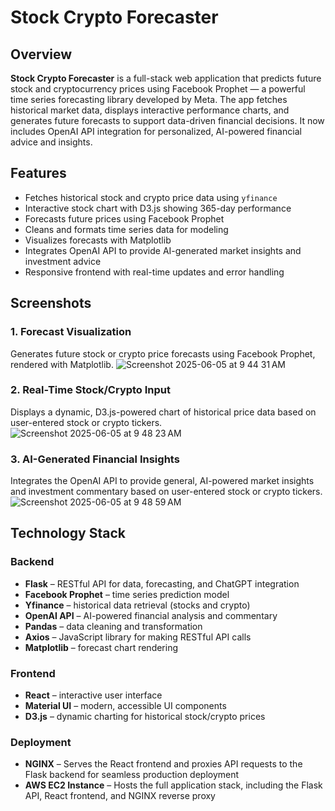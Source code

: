 # Stock Crypto Forecaster

## Overview

**Stock Crypto Forecaster** is a full-stack web application that predicts future stock and cryptocurrency prices using Facebook Prophet — a powerful time series forecasting library developed by Meta. The app fetches historical market data, displays interactive performance charts, and generates future forecasts to support data-driven financial decisions. It now includes OpenAI API integration for personalized, AI-powered financial advice and insights.

## Features

- Fetches historical stock and crypto price data using `yfinance`  
- Interactive stock chart with D3.js showing 365-day performance  
- Forecasts future prices using Facebook Prophet  
- Cleans and formats time series data for modeling  
- Visualizes forecasts with Matplotlib  
- Integrates OpenAI API to provide AI-generated market insights and investment advice  
- Responsive frontend with real-time updates and error handling

## Screenshots

### 1. Forecast Visualization
Generates future stock or crypto price forecasts using Facebook Prophet, rendered with Matplotlib.
![Screenshot 2025-06-05 at 9 44 31 AM](https://github.com/user-attachments/assets/a365311b-6600-4aad-a5fa-863cc04f15d0)

### 2. Real-Time Stock/Crypto Input
Displays a dynamic, D3.js-powered chart of historical price data based on user-entered stock or crypto tickers.
![Screenshot 2025-06-05 at 9 48 23 AM](https://github.com/user-attachments/assets/82eb9678-ce22-46cd-a7e8-9d18234e7fb3)

### 3. AI-Generated Financial Insights
Integrates the OpenAI API to provide general, AI-powered market insights and investment commentary based on user-entered stock or crypto tickers.
![Screenshot 2025-06-05 at 9 48 59 AM](https://github.com/user-attachments/assets/ecb06539-51f4-44d4-8328-e1e6ac328395)

## Technology Stack

### Backend
- **Flask** – RESTful API for data, forecasting, and ChatGPT integration  
- **Facebook Prophet** – time series prediction model  
- **Yfinance** – historical data retrieval (stocks and crypto)  
- **OpenAI API** – AI-powered financial analysis and commentary  
- **Pandas** – data cleaning and transformation  
- **Axios** – JavaScript library for making RESTful API calls  
- **Matplotlib** – forecast chart rendering  

### Frontend
- **React** – interactive user interface  
- **Material UI** – modern, accessible UI components  
- **D3.js** – dynamic charting for historical stock/crypto prices  

### Deployment
- **NGINX** – Serves the React frontend and proxies API requests to the Flask backend for seamless production deployment  
- **AWS EC2 Instance** – Hosts the full application stack, including the Flask API, React frontend, and NGINX reverse proxy  
